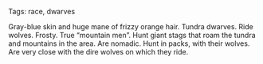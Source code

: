 Tags: race, dwarves

Gray-blue skin and huge mane of frizzy orange hair. Tundra dwarves. Ride wolves. Frosty. True “mountain men”. Hunt giant stags that roam the tundra and mountains in the area. Are nomadic. Hunt in packs, with their wolves. Are very close with the dire wolves on which they ride. 